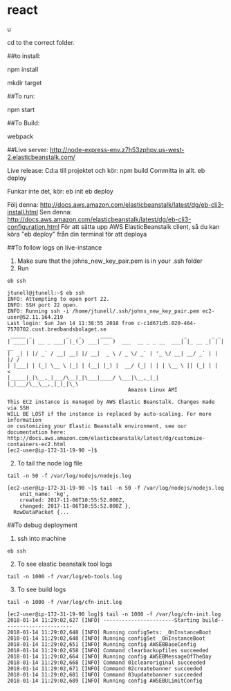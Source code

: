 # react

u

cd to the correct folder.

##to install:

npm install

mkdir target

##To run:

npm start

##To Build:

webpack

##Live server:
http://node-express-env.z7h53zphpv.us-west-2.elasticbeanstalk.com/

Live release:
Cd:a till projektet och kör:
npm build
Committa in allt.
eb deploy

Funkar inte det, kör:
eb init
eb deploy

Följ denna: http://docs.aws.amazon.com/elasticbeanstalk/latest/dg/eb-cli3-install.html
Sen denna: http://docs.aws.amazon.com/elasticbeanstalk/latest/dg/eb-cli3-configuration.html
För att sätta upp AWS ElasticBeanstalk client, så du kan köra "eb deploy" från din terminal för att deploya


##To follow logs on live-instance
1. Make sure that the johns_new_key_pair.pem is in your .ssh folder
2. Run
```
eb ssh
```
```
jtunell@jtunell:~$ eb ssh
INFO: Attempting to open port 22.
INFO: SSH port 22 open.
INFO: Running ssh -i /home/jtunell/.ssh/johns_new_key_pair.pem ec2-user@52.11.164.219
Last login: Sun Jan 14 11:38:55 2018 from c-c1d671d5.020-464-7570702.cust.bredbandsbolaget.se
 _____ _           _   _      ____                       _        _ _
| ____| | __ _ ___| |_(_) ___| __ )  ___  __ _ _ __  ___| |_ __ _| | | __
|  _| | |/ _` / __| __| |/ __|  _ \ / _ \/ _` | '_ \/ __| __/ _` | | |/ /
| |___| | (_| \__ \ |_| | (__| |_) |  __/ (_| | | | \__ \ || (_| | |   <
|_____|_|\__,_|___/\__|_|\___|____/ \___|\__,_|_| |_|___/\__\__,_|_|_|\_\
                                       Amazon Linux AMI

This EC2 instance is managed by AWS Elastic Beanstalk. Changes made via SSH 
WILL BE LOST if the instance is replaced by auto-scaling. For more information 
on customizing your Elastic Beanstalk environment, see our documentation here: 
http://docs.aws.amazon.com/elasticbeanstalk/latest/dg/customize-containers-ec2.html
[ec2-user@ip-172-31-19-90 ~]$ 

```
2. To tail the node log file
```
tail -n 50 -f /var/log/nodejs/nodejs.log

```
```
[ec2-user@ip-172-31-19-90 ~]$ tail -n 50 -f /var/log/nodejs/nodejs.log
    unit_name: 'kg',
    created: 2017-11-06T10:55:52.000Z,
    changed: 2017-11-06T10:55:52.000Z },
  RowDataPacket {...
```

##To debug deployment
1. ssh into machine
```
eb ssh
```
2. To see elastic beanstalk tool logs
```
tail -n 1000 -f /var/log/eb-tools.log
```
3. To see build logs
```
tail -n 1000 -f /var/log/cfn-init.log
```
```
[ec2-user@ip-172-31-19-90 log]$ tail -n 1000 -f /var/log/cfn-init.log
2018-01-14 11:29:02,627 [INFO] -----------------------Starting build-----------------------
2018-01-14 11:29:02,648 [INFO] Running configSets: _OnInstanceBoot
2018-01-14 11:29:02,648 [INFO] Running configSet _OnInstanceBoot
2018-01-14 11:29:02,651 [INFO] Running config AWSEBBaseConfig
2018-01-14 11:29:02,658 [INFO] Command clearbackupfiles succeeded
2018-01-14 11:29:02,664 [INFO] Running config AWSEBMessageOfTheDay
2018-01-14 11:29:02,668 [INFO] Command 01clearoriginal succeeded
2018-01-14 11:29:02,671 [INFO] Command 02createbanner succeeded
2018-01-14 11:29:02,681 [INFO] Command 03updatebanner succeeded
2018-01-14 11:29:02,689 [INFO] Running config AWSEBULimitConfig
```
